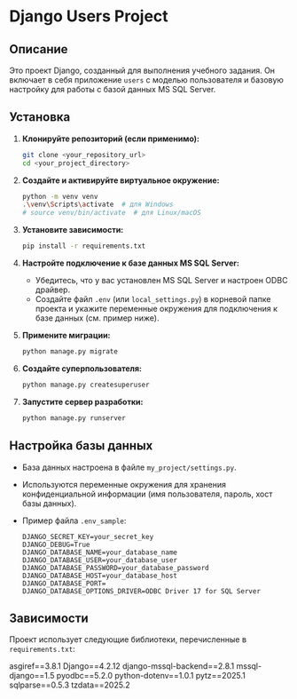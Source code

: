 # Django Users Project

## Описание

Это проект Django, созданный для выполнения учебного задания. Он включает в себя приложение `users` с моделью пользователя и базовую настройку для работы с базой данных MS SQL Server.

## Установка

1.  **Клонируйте репозиторий (если применимо):**
    ```bash
    git clone <your_repository_url>
    cd <your_project_directory>
    ```

2.  **Создайте и активируйте виртуальное окружение:**
    ```bash
    python -m venv venv
    .\venv\Scripts\activate  # для Windows
    # source venv/bin/activate  # для Linux/macOS
    ```

3.  **Установите зависимости:**
    ```bash
    pip install -r requirements.txt
    ```

4.  **Настройте подключение к базе данных MS SQL Server:**
    *   Убедитесь, что у вас установлен MS SQL Server и настроен ODBC драйвер.
    *   Создайте файл `.env` (или `local_settings.py`) в корневой папке проекта и укажите переменные окружения для подключения к базе данных (см. пример ниже).

5.  **Примените миграции:**
    ```bash
    python manage.py migrate
    ```

6.  **Создайте суперпользователя:**
    ```bash
    python manage.py createsuperuser
    ```

7.  **Запустите сервер разработки:**
    ```bash
    python manage.py runserver
    ```

## Настройка базы данных

*   База данных настроена в файле `my_project/settings.py`.
*   Используются переменные окружения для хранения конфиденциальной информации (имя пользователя, пароль, хост базы данных).
*   Пример файла `.env_sample`:

    ```
    DJANGO_SECRET_KEY=your_secret_key
    DJANGO_DEBUG=True
    DJANGO_DATABASE_NAME=your_database_name
    DJANGO_DATABASE_USER=your_database_user
    DJANGO_DATABASE_PASSWORD=your_database_password
    DJANGO_DATABASE_HOST=your_database_host
    DJANGO_DATABASE_PORT=
    DJANGO_DATABASE_OPTIONS_DRIVER=ODBC Driver 17 for SQL Server
    ```

## Зависимости

Проект использует следующие библиотеки, перечисленные в `requirements.txt`:

asgiref==3.8.1 Django==4.2.12 django-mssql-backend==2.8.1 mssql-django==1.5 pyodbc==5.2.0 python-dotenv==1.0.1 pytz==2025.1 sqlparse==0.5.3 tzdata==2025.2